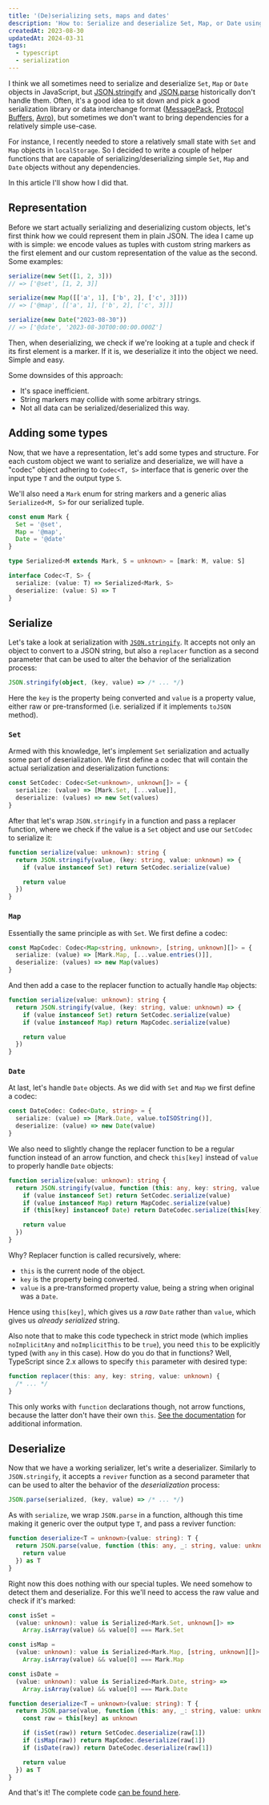 ```yaml
---
title: '(De)serializing sets, maps and dates'
description: 'How to: Serialize and deserialize Set, Map, or Date using JSON.stringify and JSON.parse.'
createdAt: 2023-08-30
updatedAt: 2024-03-31
tags:
  - typescript
  - serialization
---
```


I think we all sometimes need to serialize and deserialize `Set`, `Map` or `Date` objects in JavaScript, but [JSON.stringify] and [JSON.parse] historically don't handle them. Often, it's a good idea to sit down and pick a good serialization library or data interchange format ([MessagePack][messagepack], [Protocol Buffers][protobuf], [Avro][avro]), but sometimes we don't want to bring dependencies for a relatively simple use-case.

For instance, I recently needed to store a relatively small state with `Set` and `Map` objects in `localStorage`. So I decided to write a couple of helper functions that are capable of serializing/deserializing simple `Set`, `Map` and `Date` objects without any dependencies.

In this article I'll show how I did that.

## Representation

Before we start actually serializing and deserializing custom objects, let's first think how we could represent them in plain JSON. The idea I came up with is simple: we encode values as tuples with custom string markers as the first element and our custom representation of the value as the second. Some examples:

```typescript
serialize(new Set([1, 2, 3]))
// => ['@set', [1, 2, 3]]

serialize(new Map([['a', 1], ['b', 2], ['c', 3]]))
// => ['@map', [['a', 1], ['b', 2], ['c', 3]]]

serialize(new Date("2023-08-30"))
// => ['@date', '2023-08-30T00:00:00.000Z']
```

Then, when deserializing, we check if we're looking at a tuple and check if its first element is a marker. If it is, we deserialize it into the object we need. Simple and easy.

Some downsides of this approach:

- It's space inefficient.
- String markers may collide with some arbitrary strings.
- Not all data can be serialized/deserialized this way.

## Adding some types

Now, that we have a representation, let's add some types and structure. For each custom object we want to serialize and deserialize, we will have a "codec" object adhering to `Codec<T, S>` interface that is generic over the input type `T` and the output type `S`.

We'll also need a `Mark` enum for string markers and a generic alias `Serialized<M, S>` for our serialized tuple.

```typescript
const enum Mark {
  Set = '@set',
  Map = '@map',
  Date = '@date'
}

type Serialized<M extends Mark, S = unknown> = [mark: M, value: S]

interface Codec<T, S> {
  serialize: (value: T) => Serialized<Mark, S>
  deserialize: (value: S) => T
}
```

## Serialize

Let's take a look at serialization with [`JSON.stringify`][json.stringify]. It accepts not only an object to convert to a JSON string, but also a `replacer` function as a second parameter that can be used to alter the behavior of the serialization process:

```typescript
JSON.stringify(object, (key, value) => /* ... */)
```

Here the `key` is the property being converted and `value` is a property value, either raw or pre-transformed (i.e. serialized if it implements `toJSON` method).

### `Set`

Armed with this knowledge, let's implement `Set` serialization and actually some part of deserialization. We first define a codec that will contain the actual serialization and deserialization functions:

```typescript
const SetCodec: Codec<Set<unknown>, unknown[]> = {
  serialize: (value) => [Mark.Set, [...value]],
  deserialize: (values) => new Set(values)
}
```

After that let's wrap `JSON.stringify` in a function and pass a replacer function, where we check if the value is a `Set` object and use our `SetCodec` to serialize it:

```typescript
function serialize(value: unknown): string {
  return JSON.stringify(value, (key: string, value: unknown) => {
    if (value instanceof Set) return SetCodec.serialize(value)

    return value
  })
}
```

### `Map`

Essentially the same principle as with `Set`. We first define a codec:

```typescript
const MapCodec: Codec<Map<string, unknown>, [string, unknown][]> = {
  serialize: (value) => [Mark.Map, [...value.entries()]],
  deserialize: (values) => new Map(values)
}
```

And then add a case to the replacer function to actually handle `Map` objects:

```typescript {{ highlight: [4], highlightInvert: true }}
function serialize(value: unknown): string {
  return JSON.stringify(value, (key: string, value: unknown) => {
    if (value instanceof Set) return SetCodec.serialize(value)
    if (value instanceof Map) return MapCodec.serialize(value)

    return value
  })
}
```

### `Date`

At last, let's handle `Date` objects. As we did with `Set` and `Map` we first define a codec:

```typescript
const DateCodec: Codec<Date, string> = {
  serialize: (value) => [Mark.Date, value.toISOString()],
  deserialize: (value) => new Date(value)
}
```

We also need to slightly change the replacer function to be a regular function instead of an arrow function, and check `this[key]` instead of `value` to properly handle `Date` objects:

```typescript {{ highlight: [2, 5], highlightInvert: true }}
function serialize(value: unknown): string {
  return JSON.stringify(value, function (this: any, key: string, value: unknown) {
    if (value instanceof Set) return SetCodec.serialize(value)
    if (value instanceof Map) return MapCodec.serialize(value)
    if (this[key] instanceof Date) return DateCodec.serialize(this[key])

    return value
  })
}
```

Why? Replacer function is called recursively, where:

- `this` is the current node of the object.
- `key` is the property being converted.
- `value` is a pre-transformed property value, being a string when original was a `Date`.

Hence using `this[key]`, which gives us a _raw_ `Date` rather than `value`, which gives us _already serialized_ string.

Also note that to make this code typecheck in strict mode (which implies `noImplicitAny` and `noImplicitThis` to be `true`), you need `this` to be explicitly typed (with `any` in this case). How do you do that in functions? Well, TypeScript since 2.x allows to specify `this` parameter with desired type:

```typescript
function replacer(this: any, key: string, value: unknown) {
  /* ... */
}
```

This only works with `function` declarations though, not arrow functions, because the latter don't have their own `this`. [See the documentation][this-parameter] for additional information.

## Deserialize

Now that we have a working serializer, let's write a deserializer. Similarly to `JSON.stringify`, it accepts a `reviver` function as a second parameter that can be used to alter the behavior of the _deserialization_ process:

```typescript
JSON.parse(serialized, (key, value) => /* ... */)
```

As with `serialize`, we wrap `JSON.parse` in a function, although this time making it generic over the output type `T`, and pass a reviver function:

```typescript
function deserialize<T = unknown>(value: string): T {
  return JSON.parse(value, function (this: any, _: string, value: unknown) {
    return value
  }) as T
}
```

Right now this does nothing with our special tuples. We need somehow to detect them and deserialize. For this we'll need to access the raw value and check if it's marked:

```typescript {{ highlight: [[1, 11], [15, 19]], highlightInvert: true }}
const isSet =
  (value: unknown): value is Serialized<Mark.Set, unknown[]> =>
    Array.isArray(value) && value[0] === Mark.Set

const isMap =
  (value: unknown): value is Serialized<Mark.Map, [string, unknown][]> =>
    Array.isArray(value) && value[0] === Mark.Map

const isDate =
  (value: unknown): value is Serialized<Mark.Date, string> =>
    Array.isArray(value) && value[0] === Mark.Date

function deserialize<T = unknown>(value: string): T {
  return JSON.parse(value, function (this: any, _: string, value: unknown) {
    const raw = this[key] as unknown

    if (isSet(raw)) return SetCodec.deserialize(raw[1])
    if (isMap(raw)) return MapCodec.deserialize(raw[1])
    if (isDate(raw)) return DateCodec.deserialize(raw[1])

    return value
  }) as T
}
```

And that's it! The complete code [can be found here][gist].

<!-- Links. -->

[messagepack]: https://msgpack.org
[protobuf]: https://protobuf.dev
[avro]: https://avro.apache.org

[json.stringify]: https://developer.mozilla.org/en-US/docs/Web/JavaScript/Reference/Global_Objects/JSON/stringify#syntax
[json.parse]: https://developer.mozilla.org/en-US/docs/Web/JavaScript/Reference/Global_Objects/JSON/parse#syntax
[this-parameter]: https://typescriptlang.org/docs/handbook/2/functions.html#declaring-this-in-a-function
[gist]: https://gist.github.com/norskeld/f59eb5a2ee1bde9b7047a9d4bb1af08a
